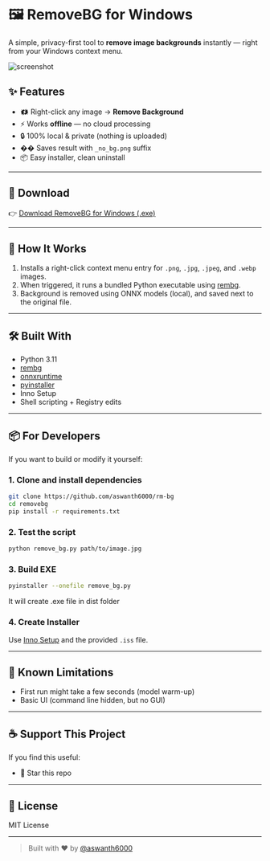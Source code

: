 # 🖼️ RemoveBG for Windows

A simple, privacy-first tool to **remove image backgrounds** instantly — right from your Windows context menu.

![screenshot](https://res.cloudinary.com/dpqpclkby/image/upload/v1752391456/2ae36aa0-d89c-4e8f-a913-f084cc18bbb6.png)

## ✨ Features

* 🗱️ Right-click any image → **Remove Background**
* ⚡ Works **offline** — no cloud processing
* 🔒 100% local & private (nothing is uploaded)
* �� Saves result with `_no_bg.png` suffix
* 📦 Easy installer, clean uninstall

---

## 📅 Download

👉 [Download RemoveBG for Windows (.exe)](https://removebg.aswanth.blog)

---


## 🧠 How It Works

1. Installs a right-click context menu entry for `.png`, `.jpg`, `.jpeg`, and `.webp` images.
2. When triggered, it runs a bundled Python executable using [rembg](https://github.com/danielgatis/rembg).
3. Background is removed using ONNX models (local), and saved next to the original file.

---

## 🛠️ Built With

* Python 3.11
* [rembg](https://github.com/danielgatis/rembg)
* [onnxruntime](https://onnxruntime.ai/)
* [pyinstaller](https://pyinstaller.org/)
* Inno Setup
* Shell scripting + Registry edits

---

## 📦 For Developers

If you want to build or modify it yourself:

### 1. Clone and install dependencies

```bash
git clone https://github.com/aswanth6000/rm-bg
cd removebg
pip install -r requirements.txt
```

### 2. Test the script

```bash
python remove_bg.py path/to/image.jpg
```

### 3. Build EXE

```bash
pyinstaller --onefile remove_bg.py   
```
It will create .exe file in dist folder 


### 4. Create Installer

Use [Inno Setup](https://github.com/aswanth6000/RemoveBGInstaller) and the provided `.iss` file.

---

## 🧪 Known Limitations

* First run might take a few seconds (model warm-up)
* Basic UI (command line hidden, but no GUI)

---

## ☕ Support This Project

If you find this useful:

* 🌟 Star this repo
---

## 📄 License

MIT License

---

> Built with ❤️ by [@aswanth6000](https://github.com/aswanth6000)
